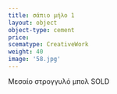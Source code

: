 ```yaml
---
title: σάπιο μήλο 1
layout: object
object-type: cement
price:
scematype: CreativeWork
weight: 40
image: '58.jpg'
---
```


Μεσαίο στρογγυλό μπολ
SOLD
